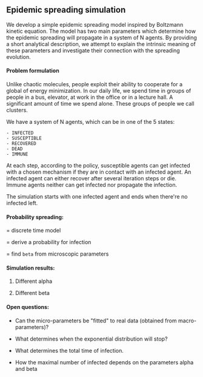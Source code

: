 
## Epidemic spreading simulation

We develop a simple epidemic spreading model inspired by Boltzmann kinetic equation. 
The model has two main parameters which determine how the epidemic spreading 
will propagate in a system of N agents. By providing a short analytical description, 
we attempt to explain the intrinsic meaning of these parameters
and investigate their connection with the spreading evolution.

#### Problem formulation

Unlike chaotic molecules, people exploit their ability to cooperate 
for a global of energy minimization. In our daily life, we spend time in groups of people 
in a bus, elevator, at work in the office or in a lecture hall. 
A significant amount of time we spend alone. These groups of people we call clusters. 

We have a system of N agents, which can be in one of the 5 states:
    
    - INFECTED
    - SUSCEPTIBLE
    - RECOVERED
    - DEAD
    - IMMUNE
    
At each step, according to the policy, 
susceptible agents can get infected with a chosen mechanism
if they are in contact with an infected agent. 
An infected agent can either recover after several iteration steps or die.
Immune agents neither can get infected nor propagate the infection.

The simulation starts with one infected agent and ends when there're no infected left.

#### Probability spreading:

= discrete time model

= derive a probability for infection

= find ```beta``` from microscopic parameters

#### Simulation results:

1. Different alpha

2. Different beta
 
     
#### Open questions:

   - Can the micro-parameters be "fitted" to real data (obtained from macro-parameters)?
   
   - What determines when the exponential distribution will stop?
   
   - What determines the total time of infection.
    
   - How the maximal number of infected depends on the parameters alpha and beta